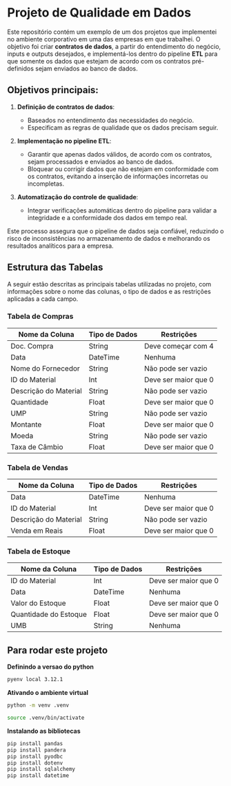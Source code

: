 # Projeto de Qualidade em Dados

Este repositório contém um exemplo de um dos projetos que implementei no ambiente corporativo em uma das empresas em que trabalhei. O objetivo foi criar **contratos de dados**, a partir do entendimento do negócio, inputs e outputs desejados, e implementá-los dentro do pipeline **ETL** para que somente os dados que estejam de acordo com os contratos pré-definidos sejam enviados ao banco de dados.

## Objetivos principais:

1. **Definição de contratos de dados**:
   - Baseados no entendimento das necessidades do negócio.
   - Especificam as regras de qualidade que os dados precisam seguir.

2. **Implementação no pipeline ETL**:
   - Garantir que apenas dados válidos, de acordo com os contratos, sejam processados e enviados ao banco de dados.
   - Bloquear ou corrigir dados que não estejam em conformidade com os contratos, evitando a inserção de informações incorretas ou incompletas.

3. **Automatização do controle de qualidade**:
   - Integrar verificações automáticas dentro do pipeline para validar a integridade e a conformidade dos dados em tempo real.

Este processo assegura que o pipeline de dados seja confiável, reduzindo o risco de inconsistências no armazenamento de dados e melhorando os resultados analíticos para a empresa.

## Estrutura das Tabelas

A seguir estão descritas as principais tabelas utilizadas no projeto, com informações sobre o nome das colunas, o tipo de dados e as restrições aplicadas a cada campo.

### Tabela de Compras

| Nome da Coluna          | Tipo de Dados | Restrições                  |
|-------------------------|---------------|-----------------------------|
| Doc. Compra              | String        | Deve começar com 4          |
| Data                    | DateTime      | Nenhuma                     |
| Nome do Fornecedor       | String        | Não pode ser vazio           |
| ID do Material           | Int           | Deve ser maior que 0         |
| Descrição do Material    | String        | Não pode ser vazio           |
| Quantidade               | Float         | Deve ser maior que 0         |
| UMP                      | String        | Não pode ser vazio           |
| Montante                 | Float         | Deve ser maior que 0         |
| Moeda                    | String        | Não pode ser vazio           |
| Taxa de Câmbio           | Float         | Deve ser maior que 0         |

### Tabela de Vendas

| Nome da Coluna          | Tipo de Dados | Restrições                  |
|-------------------------|---------------|-----------------------------|
| Data                    | DateTime      | Nenhuma                     |
| ID do Material           | Int           | Deve ser maior que 0         |
| Descrição do Material    | String        | Não pode ser vazio           |
| Venda em Reais           | Float         | Deve ser maior que 0         |

### Tabela de Estoque

| Nome da Coluna          | Tipo de Dados | Restrições                  |
|-------------------------|---------------|-----------------------------|
| ID do Material           | Int           | Deve ser maior que 0         |
| Data                    | DateTime      | Nenhuma                     |
| Valor do Estoque         | Float         | Deve ser maior que 0         |
| Quantidade do Estoque    | Float         | Deve ser maior que 0         |
| UMB                      | String        | Nenhuma                     |





## Para rodar este projeto

**Definindo a versao do python**
```bash
pyenv local 3.12.1
```

**Ativando o ambiente virtual**
```bash
python -m venv .venv
```

```bash
source .venv/bin/activate
```

**Instalando as bibliotecas**
```bash
pip install pandas
pip install pandera
pip install pyodbc
pip install dotenv
pip install sqlalchemy
pip install datetime
```